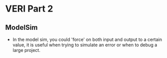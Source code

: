 # VERI Part 2

## ModelSim
* In the model sim, you could 'force' on both input and output to a certain value, it is useful when trying to simulate an error or when to debug a large project.
